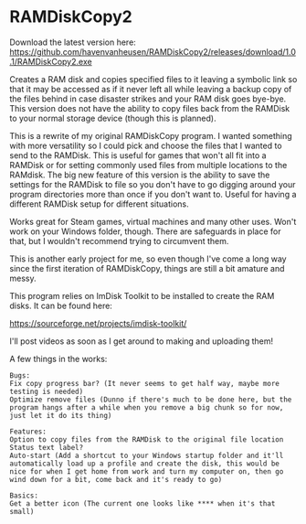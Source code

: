 # RAMDiskCopy2

Download the latest version here: https://github.com/havenvanheusen/RAMDiskCopy2/releases/download/1.0.1/RAMDiskCopy2.exe

Creates a RAM disk and copies specified files to it leaving a symbolic link so that it may be accessed as if it never left all while leaving a backup copy of the files behind in case disaster strikes and your RAM disk goes bye-bye. This version does not have the ability to copy files back from the RAMDisk to your normal storage device (though this is planned).

This is a rewrite of my original RAMDiskCopy program. I wanted something with more versatility so I could pick and choose the files that I wanted to send to the RAMDisk. This is useful for games that won't all fit into a RAMDisk or for setting commonly used files from multiple locations to the RAMdisk. The big new feature of this version is the ability to save the settings for the RAMDisk to file so you don't have to go digging around your program directories more than once if you don't want to. Useful for having a different RAMDisk setup for different situations.

Works great for Steam games, virtual machines and many other uses. Won't work on your Windows folder, though. There are safeguards in place for that, but I wouldn't recommend trying to circumvent them.

This is another early project for me, so even though I've come a long way since the first iteration of RAMDiskCopy, things are still a bit amature and messy.

This program relies on ImDisk Toolkit to be installed to create the RAM disks. It can be found here:

https://sourceforge.net/projects/imdisk-toolkit/

I'll post videos as soon as I get around to making and uploading them!

A few things in the works:

    Bugs:
    Fix copy progress bar? (It never seems to get half way, maybe more testing is needed)
    Optimize remove files (Dunno if there's much to be done here, but the program hangs after a while when you remove a big chunk so for now, just let it do its thing)

    Features:
    Option to copy files from the RAMDisk to the original file location
    Status text label?
    Auto-start (Add a shortcut to your Windows startup folder and it'll automatically load up a profile and create the disk, this would be nice for when I get home from work and turn my computer on, then go wind down for a bit, come back and it's ready to go)

    Basics:
    Get a better icon (The current one looks like **** when it's that small)
